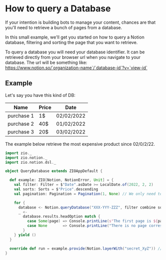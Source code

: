 # How to query a Database

If your intention is building bots to manage your content, chances are that you'll need to retrieve a bunch of pages 
from a database.

In this small example, we'll get you started on how to query a Notion database, filtering and sorting the page that
you want to retrieve.

To query a database you will need your database identifier. It can be retrieved directly from your browser url when
you navigate to your database. The url will be something like: 
https://www.notion.so/`organization-name`/`database-id`?v=`view-id`

## Example

Let's say you have this kind of DB: 

| Name       | Price | Date       |
|------------|-------|------------|
| purchase 1 | 1$    | 02/02/2022 |
| purchase 2 | 40$   | 01/02/2022 |
| purchase 3 | 20$   | 03/02/2022 |

The example below retrieve the most expensive product since 02/0/2/22. 

```scala
import zio._
import zio.notion._
import zio.notion.dsl._

object QueryDatabase extends ZIOAppDefault {

  def example: ZIO[Notion, NotionError, Unit] = {
    val filter: Filter = $"Date".asDate >= LocalDate.of(2022, 2, 2)
    val sorts: Sorts = $"Price".descending
    val pagination: Pagination = Pagination(1, None) // We only need to retrieve the first item.

    for {
      database <- Notion.queryDatabase("XXX-YYY-ZZZ", filter combine sorts, pagination)
      _ <- 
        database.results.headOption match {
          case Some(page) => Console.printLine(s"The first page is ${page.id}").orDie
          case None       => Console.printLine("There is no page corresponding to the query").orDie
        }
    } yield ()
  }

  override def run = example.provide(Notion.layerWith("secret_XyZ")) // Insert your own bearer
}
```